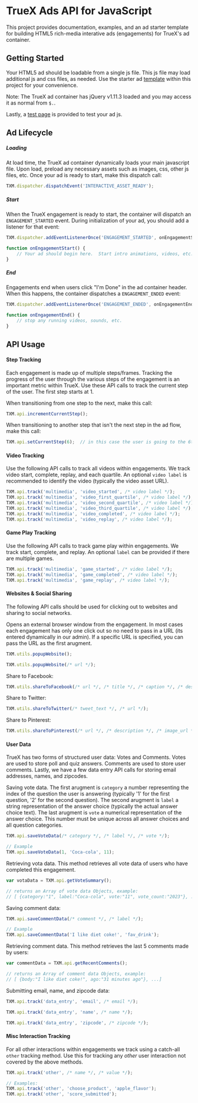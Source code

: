 TrueX Ads API for JavaScript 
==================================================

This project provides documentation, examples, and an ad starter template for building HTML5 rich-media interative ads (engagements) for TrueX's ad container.

Getting Started
---------------
Your HTML5 ad should be loadable from a single js file.  This js file may load additional js and css files, as needed.  Use the starter ad [template](https://github.com/socialvibe/truex-ads-api-js/blob/master/new-ad-template/creative.js) within this project for your convenience.

Note: The TrueX ad container has jQuery v1.11.3 loaded and you may access it as normal from `$.`.

Lastly, a [test page](http://) is provided to test your ad js.


Ad Lifecycle
------------

##### Loading
At load time, the TrueX ad container dynamically loads your main javascript file.  Upon load, preload any necessary assets such as images, css, other js files, etc.  Once your ad is ready to start, make this dispatch call:
```js
TXM.dispatcher.dispatchEvent('INTERACTIVE_ASSET_READY');

```

##### Start
When the TrueX engagement is ready to start, the container will dispatch an `ENGAGEMENT_STARTED` event.  During initialization of your ad, you should add a listener for that event:
```js
TXM.dispatcher.addEventListenerOnce('ENGAGEMENT_STARTED', onEngagementStart);

function onEngagementStart() {
	// Your ad should begin here.  Start intro animations, videos, etc.
}
```

##### End
Engagements end when users click "I'm Done" in the ad container header.  When this happens, the container dispatches a `ENGAGEMENT_ENDED` event:
```js
TXM.dispatcher.addEventListenerOnce('ENGAGEMENT_ENDED', onEngagementEnd);

function onEngagementEnd() {
	// stop any running videos, sounds, etc.
}
```




API Usage
---------


#### Step Tracking
Each engagement is made up of multiple steps/frames.  Tracking the progress of the user through the various steps of the engagement is an important metric within TrueX.  Use these API calls to track the current step of the user.  The first step starts at 1.

When transitioning from one step to the next, make this call:
```js
TXM.api.incrementCurrentStep();
```

When transitioning to another step that isn't the next step in the ad flow, make this call:
```js
TXM.api.setCurrentStep(6);  // in this case the user is going to the 6th step
```


#### Video Tracking
Use the following API calls to track all videos within engagements.  We track video start, complete, replay, and each quartile.  An optional `video label` is recommended to identify the video (typically the video asset URL).

```js
TXM.api.track('multimedia', 'video_started', /* video label */);
TXM.api.track('multimedia', 'video_first_quartile', /* video label */);
TXM.api.track('multimedia', 'video_second_quartile', /* video label */);
TXM.api.track('multimedia', 'video_third_quartile', /* video label */);
TXM.api.track('multimedia', 'video_completed', /* video label */);
TXM.api.track('multimedia', 'video_replay', /* video label */);
```


#### Game Play Tracking
Use the following API calls to track game play within engagements.  We track start, complete, and replay.  An optional `label` can be provided if there are multiple games.

```js
TXM.api.track('multimedia', 'game_started', /* video label */);
TXM.api.track('multimedia', 'game_completed', /* video label */);
TXM.api.track('multimedia', 'game_replay', /* video label */);
```




#### Websites & Social Sharing
The following API calls should be used for clicking out to websites and sharing to social networks.

Opens an external browser window from the engagement.  In most cases each engagement has only one click out so no need to pass in a URL (its entered dynamically in our admin).  If a specific URL is specified, you can pass the URL as the first arugment.
```js
TXM.utils.popupWebsite();

TXM.utils.popupWebsite(/* url */);
```

Share to Facebook:
```js
TXM.utils.shareToFacebook(/* url */, /* title */, /* caption */, /* description */, /* image_url */);
```

Share to Twitter:
```js
TXM.utils.shareToTwitter(/* tweet_text */, /* url */);
```

Share to Pinterest:
```js
TXM.utils.shareToPinterest(/* url */, /* description */, /* image_url */);
```




#### User Data
TrueX has two forms of structured user data: Votes and Comments.  Votes are used to store poll and quiz answers.  Comments are used to store user comments.  Lastly, we have a few data entry API calls for storing email addresses, names, and zipcodes.

Saving vote data.  The first arugment is `category` a number representing the index of the question the user is answering (typically '1' for the first question, '2' for the second question).  The second arugment is `label` a string representation of the answer choice (typically the actual answer choice text).  The last arugment is `vote` a numerical representation of the answer choice.  This number must be unique across all answer choices and all question categories.
```js
TXM.api.saveVoteData(/* category */, /* label */, /* vote */);

// Example
TXM.api.saveVoteData(1, 'Coca-cola', 11);
```

Retrieving vota data.  This method retrieves all vote data of users who have completed this engagement.
```js
var votaData = TXM.api.getVoteSummary();

// returns an Array of vote data Objects, example:
// [ {category:"1", label:"Coca-cola", vote:"11", vote_count:"2023"}, ...]

```

Saving comment data:
```js
TXM.api.saveCommentData(/* comment */, /* label */);

// Example
TXM.api.saveCommentData('I like diet coke!', 'fav_drink');
```

Retrieving comment data.  This method retrieves the last 5 comments made by users:
```js
var commentData = TXM.api.getRecentComments();

// returns an Array of comment data Objects, example:
// [ {body:"I like diet coke!", ago:"31 minutes ago"}, ...]

```

Submitting email, name, and zipcode data:
```js
TXM.api.track('data_entry', 'email', /* email */);

TXM.api.track('data_entry', 'name', /* name */);

TXM.api.track('data_entry', 'zipcode', /* zipcode */);

```



#### Misc Interaction Tracking
For all other interactions within engagements we track using a catch-all `other` tracking method.  Use this for tracking any *other* user interaction not covered by the above methods.

```js
TXM.api.track('other', /* name */, /* value */);

// Examples:
TXM.api.track('other', 'choose_product', 'apple_flavor');
TXM.api.track('other', 'score_submitted');

```





